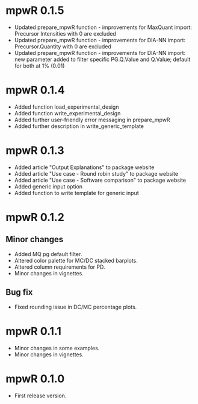 # mpwR 0.1.5

* Updated prepare_mpwR function - improvements for MaxQuant import: Precursor Intensities with 0 are excluded
* Updated prepare_mpwR function - improvements for DIA-NN import: Precursor.Quantity with 0 are excluded
* Updated prepare_mpwR function - improvements for DIA-NN import: new parameter added to filter specific PG.Q.Value and Q.Value; default for both at 1% (0.01)

# mpwR 0.1.4

* Added function load_experimental_design
* Added function write_experimental_design
* Added further user-friendly error messaging in prepare_mpwR
* Added further description in write_generic_template

# mpwR 0.1.3

* Added article "Output Explanations" to package website
* Added article "Use case - Round robin study" to package website
* Added article "Use case - Software comparison" to package website
* Added generic input option
* Added function to write template for generic input

# mpwR 0.1.2

## Minor changes

* Added MQ pg default filter.
* Altered color palette for MC/DC stacked barplots.
* Altered column requirements for PD.
* Minor changes in vignettes.

## Bug fix

* Fixed rounding issue in DC/MC percentage plots.

# mpwR 0.1.1

* Minor changes in some examples.
* Minor changes in vignettes. 

# mpwR 0.1.0

* First release version.


 
